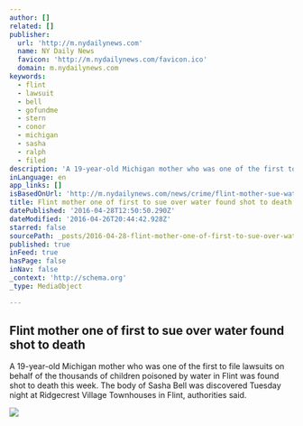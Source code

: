 ```yaml
---
author: []
related: []
publisher:
  url: 'http://m.nydailynews.com'
  name: NY Daily News
  favicon: 'http://m.nydailynews.com/favicon.ico'
  domain: m.nydailynews.com
keywords:
  - flint
  - lawsuit
  - bell
  - gofundme
  - stern
  - conor
  - michigan
  - sasha
  - ralph
  - filed
description: 'A 19-year-old Michigan mother who was one of the first to file lawsuits on behalf of the thousands of children poisoned by water in Flint was found shot to death this week. The body of Sasha Bell was discovered Tuesday night at Ridgecrest Village Townhouses in Flint, authorities said.'
inLanguage: en
app_links: []
isBasedOnUrl: 'http://m.nydailynews.com/news/crime/flint-mother-sue-water-found-shot-death-article-1.2611186'
title: Flint mother one of first to sue over water found shot to death
datePublished: '2016-04-28T12:50:50.290Z'
dateModified: '2016-04-26T20:44:42.928Z'
starred: false
sourcePath: _posts/2016-04-28-flint-mother-one-of-first-to-sue-over-water-found-shot-to-de.md
published: true
inFeed: true
hasPage: false
inNav: false
_context: 'http://schema.org'
_type: MediaObject

---
```

<article style=""><h1>Flint mother one of first to sue over water found shot to death</h1><p>A 19-year-old Michigan mother who was one of the first to file lawsuits on behalf of the thousands of children poisoned by water in Flint was found shot to death this week. The body of Sasha Bell was discovered Tuesday night at Ridgecrest Village Townhouses in Flint, authorities said.</p><img src="http://assets.nydailynews.com/polopoly_fs/1.2611185.1461341032!/img/httpImage/image.jpg_gen/derivatives/landscape_1200/flint23n-1-web.jpg" /></article>